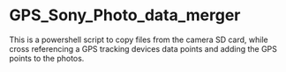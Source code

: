 # GPS_Sony_Photo_data_merger
This is a powershell script to copy files from the camera SD card, while cross referencing a GPS tracking devices data points and adding the GPS points to the photos.
